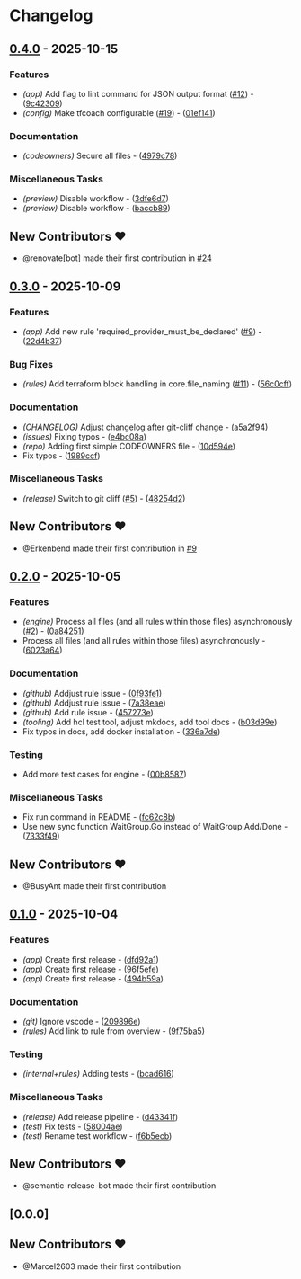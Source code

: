 # Changelog

## [0.4.0](https://github.com/Marcel2603/tfcoach/compare/v0.3.0..0.4.0) - 2025-10-15

### Features

- *(app)* Add flag to lint command for JSON output format ([#12](https://github.com/marcel2603/tfcoach/issues/12)) - ([9c42309](https://github.com/Marcel2603/tfcoach/commit/9c42309df0e846b483ae0858c8109d682918b1db))
- *(config)* Make tfcoach configurable ([#19](https://github.com/marcel2603/tfcoach/issues/19)) - ([01ef141](https://github.com/Marcel2603/tfcoach/commit/01ef141eb460e45957a6b527545e8523593b7455))

### Documentation

- *(codeowners)* Secure all files - ([4979c78](https://github.com/Marcel2603/tfcoach/commit/4979c78cfa12cd0cd0849e2653f6f33edae5d3a0))

### Miscellaneous Tasks

- *(preview)* Disable workflow - ([3dfe6d7](https://github.com/Marcel2603/tfcoach/commit/3dfe6d72e3599748e37f175bc092e011682f13ec))
- *(preview)* Disable workflow - ([baccb89](https://github.com/Marcel2603/tfcoach/commit/baccb89d6056ecb332837c2cf4d89c7f6a733b3d))

## New Contributors ❤️

* @renovate[bot] made their first contribution in [#24](https://github.com/Marcel2603/tfcoach/pull/24)
## [0.3.0](https://github.com/Marcel2603/tfcoach/compare/v0.2.0..v0.3.0) - 2025-10-09

### Features

- *(app)* Add new rule 'required_provider_must_be_declared' ([#9](https://github.com/marcel2603/tfcoach/issues/9)) - ([22d4b37](https://github.com/Marcel2603/tfcoach/commit/22d4b377579c0306ca599358d48258e642f3bd26))

### Bug Fixes

- *(rules)* Add terraform block handling in core.file_naming ([#11](https://github.com/marcel2603/tfcoach/issues/11)) - ([56c0cff](https://github.com/Marcel2603/tfcoach/commit/56c0cff00fce2b180b357c470a29d54d4a0431f0))

### Documentation

- *(CHANGELOG)* Adjust changelog after git-cliff change - ([a5a2f94](https://github.com/Marcel2603/tfcoach/commit/a5a2f946838bc83b0906f353079a071f8ecb2a36))
- *(issues)* Fixing typos - ([e4bc08a](https://github.com/Marcel2603/tfcoach/commit/e4bc08a21dc8f11caf1de1656f872cc1bfb69f46))
- *(repo)* Adding first simple CODEOWNERS file - ([10d594e](https://github.com/Marcel2603/tfcoach/commit/10d594e79325e255546f70ceb9991010917a5564))
- Fix typos - ([1989ccf](https://github.com/Marcel2603/tfcoach/commit/1989ccf835a155cd03b9792f05b6b9360f8c01b8))

### Miscellaneous Tasks

- *(release)* Switch to git cliff ([#5](https://github.com/marcel2603/tfcoach/issues/5)) - ([48254d2](https://github.com/Marcel2603/tfcoach/commit/48254d20ad4214e998a13c0a9825e089f7394d95))

## New Contributors ❤️

* @Erkenbend made their first contribution in [#9](https://github.com/Marcel2603/tfcoach/pull/9)
## [0.2.0](https://github.com/Marcel2603/tfcoach/compare/v0.1.0..v0.2.0) - 2025-10-05

### Features

- *(engine)* Process all files (and all rules within those files) asynchronously ([#2](https://github.com/marcel2603/tfcoach/issues/2)) - ([0a84251](https://github.com/Marcel2603/tfcoach/commit/0a8425155b4fd92dc2606f881d4da53c469ebd8e))
- Process all files (and all rules within those files) asynchronously - ([6023a64](https://github.com/Marcel2603/tfcoach/commit/6023a642544b02358e8ae5359cced35bbb9166c9))

### Documentation

- *(github)* Addjust rule issue - ([0f93fe1](https://github.com/Marcel2603/tfcoach/commit/0f93fe1753c82393650030458175d5a246919eb7))
- *(github)* Addjust rule issue - ([7a38eae](https://github.com/Marcel2603/tfcoach/commit/7a38eaeba959001acc74fbb69477de77ce3fe4e8))
- *(github)* Add rule issue - ([457273e](https://github.com/Marcel2603/tfcoach/commit/457273eec7dca15914ea284b6db1706554d63d48))
- *(tooling)* Add hcl test tool, adjust mkdocs, add tool docs - ([b03d99e](https://github.com/Marcel2603/tfcoach/commit/b03d99e368318d0caa514eb675821c0c6dd0eaa6))
- Fix typos in docs, add docker installation - ([336a7de](https://github.com/Marcel2603/tfcoach/commit/336a7de39dc3b11cc5b8021ccf0eeeb3cc17c649))

### Testing

- Add more test cases for engine - ([00b8587](https://github.com/Marcel2603/tfcoach/commit/00b8587e15bdea02db3c62aeefa8462076f2efa3))

### Miscellaneous Tasks

- Fix run command in README - ([fc62c8b](https://github.com/Marcel2603/tfcoach/commit/fc62c8b8ea656d613c1a2d58beec7f9aa206bc46))
- Use new sync function WaitGroup.Go instead of WaitGroup.Add/Done - ([7333f49](https://github.com/Marcel2603/tfcoach/commit/7333f492f45ac543385a2c16388b3e9f9ab35be9))

## New Contributors ❤️

* @BusyAnt made their first contribution
## [0.1.0](https://github.com/Marcel2603/tfcoach/compare/v0.0.0..v0.1.0) - 2025-10-04

### Features

- *(app)* Create first release - ([dfd92a1](https://github.com/Marcel2603/tfcoach/commit/dfd92a12b0449e6eb528efd06a56ad155ce78503))
- *(app)* Create first release - ([96f5efe](https://github.com/Marcel2603/tfcoach/commit/96f5efe44e2fee90ababca23643cc39a35a6ae80))
- *(app)* Create first release - ([494b59a](https://github.com/Marcel2603/tfcoach/commit/494b59a7bb77e1f34c57ffd9bb2f73c2a3440af0))

### Documentation

- *(git)* Ignore vscode - ([209896e](https://github.com/Marcel2603/tfcoach/commit/209896e4f4ade14137a5ef87b37df4836ab437c5))
- *(rules)* Add link to rule from overview - ([9f75ba5](https://github.com/Marcel2603/tfcoach/commit/9f75ba59a1af0dcc435094c738df7d754d8043a0))

### Testing

- *(internal+rules)* Adding tests - ([bcad616](https://github.com/Marcel2603/tfcoach/commit/bcad616a7bb83d2c7b04ad9b4bd92d2191af2d3a))

### Miscellaneous Tasks

- *(release)* Add release pipeline - ([d43341f](https://github.com/Marcel2603/tfcoach/commit/d43341fefdc49ab492bf974f2df2a3ed30fe666e))
- *(test)* Fix tests - ([58004ae](https://github.com/Marcel2603/tfcoach/commit/58004ae089073e712924859f7cc3181244103d97))
- *(test)* Rename test workflow - ([f6b5ecb](https://github.com/Marcel2603/tfcoach/commit/f6b5ecb8a02ecfaf99f15f055596881df032336c))

## New Contributors ❤️

* @semantic-release-bot made their first contribution
## [0.0.0]

## New Contributors ❤️

* @Marcel2603 made their first contribution

